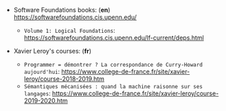 - Software Foundations books: (__en__) https://softwarefoundations.cis.upenn.edu/
   - `Volume 1: Logical Foundations`: https://softwarefoundations.cis.upenn.edu/lf-current/deps.html

- Xavier Leroy's courses:  (__fr__)
   - `Programmer = démontrer ? La correspondance de Curry-Howard aujourd'hui`: https://www.college-de-france.fr/site/xavier-leroy/course-2018-2019.htm
   - `Sémantiques mécanisées : quand la machine raisonne sur ses langages`: https://www.college-de-france.fr/site/xavier-leroy/course-2019-2020.htm
